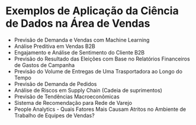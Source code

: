 # Exemplos de Aplicação da Ciência de Dados na Área de Vendas

* Previsão de Demanda e Vendas com Machine Learning
* Análise Preditiva em Vendas B2B
* Engajamento e Análise de Sentimento do Cliente B2B
* Previsão do Resultado das Eleições com Base no Relatórios Financeiros de Gastos de Campanha
* Previsão do Volume de Entregas de Uma Trasportadora ao Longo do Tempo
* Previsão de Demanda de Pedidos
* Análise de Riscos em Supply Chain (Cadeia de suprimentos)
* Previsão de Tendências Macroeconômicas
* Sistema de Recomendação para Rede de Varejo
* People Analytics - Quais Fatores Mais Causam Atritos no Ambiente de Trabalho de Equipes de Vendas?